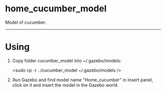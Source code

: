 # home_cucumber_model
Model of cucumber.
***

# Using
1. Copy folder cucumber_model into ~/.gazebo/models:

    <sudo cp -r ../cucumber_model ~/.gazebo/models />

2. Run Gazebo and find model name "Home_cucumber" in Insert panel, click on it and insert the model in the Gazebo world.
